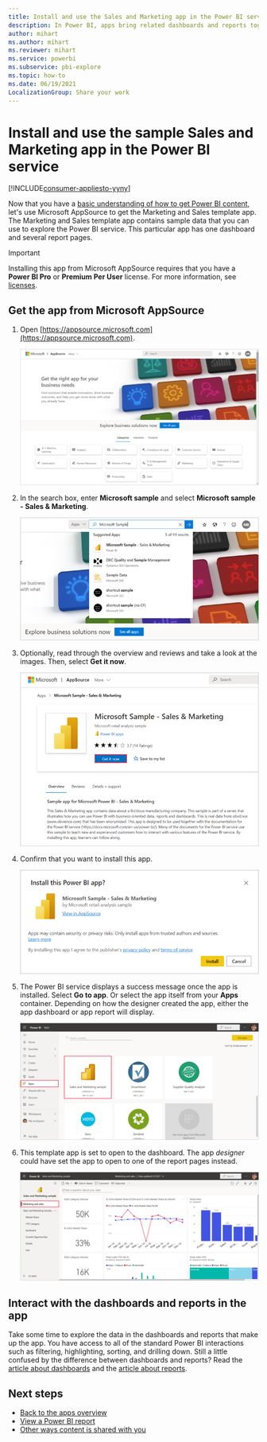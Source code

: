 ```yaml
---
title: Install and use the Sales and Marketing app in the Power BI service
description: In Power BI, apps bring related dashboards and reports together, all in one place. Install the Sales and Marketing app from Power BI AppSource.
author: mihart
ms.author: mihart
ms.reviewer: mihart
ms.service: powerbi
ms.subservice: pbi-explore
ms.topic: how-to
ms.date: 06/19/2021
LocalizationGroup: Share your work
---
```

# Install and use the sample Sales and Marketing app in the Power BI service

[!INCLUDE[consumer-appliesto-yyny](../includes/consumer-appliesto-yyny.md)]

Now that you have a [basic understanding of how to get Power BI content](end-user-app-view.md), let's use Microsoft AppSource to get the Marketing and Sales template app. The Marketing and Sales template app contains sample data that you can use to explore the Power BI service. This particular app has one dashboard and several report pages. 

> [!IMPORTANT]
> Installing this app from Microsoft AppSource requires that you have a **Power BI Pro** or **Premium Per User** license.  For more information, see [licenses](end-user-license.md).

## Get the app from Microsoft AppSource

1. Open [https://appsource.microsoft.com](https://appsource.microsoft.com).

   ![open AppSource site  ](./media/end-user-app-marketing/power-bi-appsource-start.png)

1. In the search box, enter **Microsoft sample** and select **Microsoft sample - Sales & Marketing**. 

    ![Get apps  ](./media/end-user-app-marketing/power-bi-appsource-search.png)

1. Optionally, read through the overview and reviews and take a look at the images.  Then, select **Get it now**.

   ![App offering in AppSource](./media/end-user-app-marketing/power-bi-app-offer.png)

1. Confirm that you want to install this app.

   ![Install this app?](./media/end-user-app-marketing/power-bi-install-confirm.png)

5. The Power BI service displays a success message once the app is installed. Select **Go to app**. Or select the app itself from your **Apps** container. Depending on how the designer created the app, either the app dashboard or app report will display.


    ![Apps in Power BI](./media/end-user-app-marketing/power-bi-marketing.png)

7.  This template app is set to open to the dashboard. The app *designer* could have set the app to open to one of the report pages instead.  

    ![Screenshot shows a dashboard for your app.](./media/end-user-app-marketing/power-bi-dashboard.png)




## Interact with the dashboards and reports in the app
Take some time to explore the data in the dashboards and reports that make up the app. You have access to all of the standard Power BI interactions such as filtering, highlighting, sorting, and drilling down.  Still a little confused by the difference between dashboards and reports?  Read the [article about dashboards](end-user-dashboards.md) and the [article about reports](end-user-reports.md).  




## Next steps
* [Back to the apps overview](end-user-apps.md)    
* [View a Power BI report](end-user-report-open.md)    
* [Other ways content is shared with you](end-user-shared-with-me.md)
